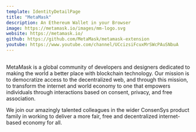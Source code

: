 ```yaml
---
template: IdentityDetailPage
title: "MetaMask"
description: An Ethereum Wallet in your Browser
image: https://metamask.io/images/mm-logo.svg
website: https://metamask.io/ 
github: https://github.com/MetaMask/metamask-extension
youtube: https://www.youtube.com/channel/UCcizsiFcuxMrSWcPAuSNbuA
---
```


##

MetaMask is a global community of developers and designers dedicated to making the world a better place with blockchain technology. Our mission is to democratize access to the decentralized web, and through this mission, to transform the internet and world economy to one that empowers individuals through interactions based on consent, privacy, and free association.

We join our amazingly talented colleagues in the wider ConsenSys product family in working to deliver a more fair, free and decentralized internet-based economy for all.


<YoutubeVideo url="https://youtu.be/YVgfHZMFFFQ" description="What is MetaMask?"/>